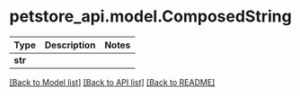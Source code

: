 # petstore_api.model.ComposedString

Type | Description | Notes
------------- | ------------- | -------------
**str** |  | 

[[Back to Model list]](../../README.md#documentation-for-models) [[Back to API list]](../../README.md#documentation-for-api-endpoints) [[Back to README]](../../README.md)

